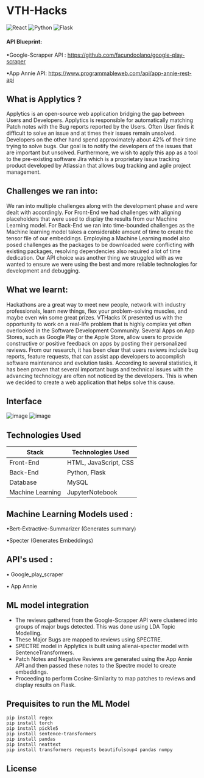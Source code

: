 # VTH-Hacks

![React](https://img.shields.io/badge/react-%2320232a.svg?style=for-the-badge&logo=react&logoColor=%2361DAFB)
![Python](https://img.shields.io/badge/python-3670A0?style=for-the-badge&logo=python&logoColor=ffdd54)
![Flask](https://img.shields.io/badge/flask-3670A0?style=for-the-badge&logo=flask&logoColor=ffdd54)

#### API Blueprint: 
•Google-Scrapper API : https://github.com/facundoolano/google-play-scraper

•App Annie API: https://www.programmableweb.com/api/app-annie-rest-api

## What is Applytics ?

Applytics is an open-source web application bridging the gap between Users and Developers. Applytics is responsible for automatically matching Patch notes with the Bug reports reported by the Users. Often User finds it difficult to solve an issue and at times their issues remain unsolved. Developers on the other hand spend approximately about 42% of their time trying to solve bugs. Our goal is to notify the developers of the issues that are important but unsolved. Furthermore, we wish to apply this app as a tool to the pre-existing software Jira which is a proprietary issue tracking product developed by Atlassian that allows bug tracking and agile project management.

## Challenges we ran into:
We ran into multiple challenges along with the development phase and were dealt with accordingly. For Front-End we had challenges with aligning placeholders that were used to display the results from our Machine Learning model. For Back-End we ran into time-bounded challenges as the Machine learning model takes a considerable amount of time to create the tensor file of our embeddings. Employing a Machine Learning model also posed challenges as the packages to be downloaded were conflicting with existing packages, resolving dependencies also required a lot of time dedication. Our API choice was another thing we struggled with as we wanted to ensure we were using the best and more reliable technologies for development and debugging.

## What we learnt:

Hackathons are a great way to meet new people, network with industry professionals, learn new things, flex your problem-solving muscles, and maybe even win some great prizes.
VTHacks IX presented us with the opportunity to work on a real-life problem that is highly complex yet often overlooked in the Software Development Community.
Several Apps on App Stores, such as Google Play or the Apple Store, allow users to provide constructive or positive feedback on apps by posting their personalized reviews.
From our research, it has been clear that users reviews include bug reports, feature requests, that can assist app developers to accomplish software maintenance and evolution tasks. According to several statistics, it has been proven that several important bugs and technical issues with the advancing technology are often not noticed by the developers. This is when we decided to create a web application that helps solve this cause.

## Interface 

![image](https://user-images.githubusercontent.com/72998580/155878994-7bee243f-1fc8-4735-805a-568bcd79bdb2.png)
![image](https://user-images.githubusercontent.com/72998580/155879001-8d60fbdc-8b0b-4f25-a641-439717fb6cf3.png)


## Technologies Used

| Stack     | Technologies Used                    |
|-----------|--------------------------------------|
| Front-End | HTML, JavaScript, CSS                |
| Back-End  | Python, Flask                        |
| Database  | MySQL                                | 
| Machine Learning | JupyterNotebook               |


## Machine Learning Models used :

  •Bert-Extractive-Summarizer (Generates summary)

  •Specter (Generates Embeddings)
  
## API's used :

  • Google_play_scraper
  
  • App Annie
  
## ML model integration
- The reviews gathered from the Google-Scrapper API were clustered into groups of major bugs detected. This was done using LDA Topic Modelling.
- These Major Bugs are mapped to reviews using SPECTRE.
- SPECTRE model in Applytics is built using allenai-specter model with SentenceTransformers.
- Patch Notes and Negative Reviews are generated using the App Annie API and then passed these notes to the Spectre model to create embeddings.
- Proceeding to perform Cosine-Similarity to map patches to reviews and display results on Flask.
  
## Prequisites to run the ML Model
```
pip install regex
pip install torch
pip install pickle5
pip install sentence-transformers
pip install pandas
pip install neattext
pip install transformers requests beautifulsoup4 pandas numpy
```
## License

